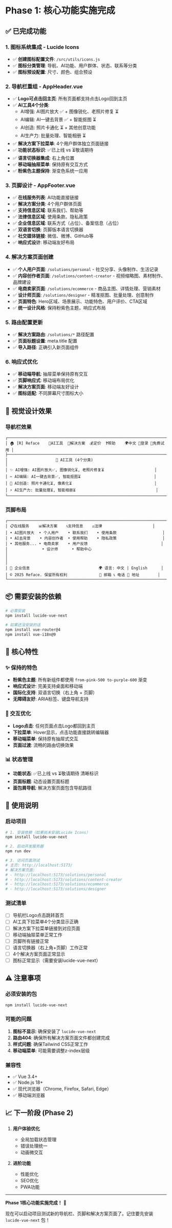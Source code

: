 # Phase 1: 核心功能实施完成

## ✅ 已完成功能

### 1. 图标系统集成 - Lucide Icons
- ✅ **创建图标配置文件**: `/src/utils/icons.js`
- ✅ **图标分类管理**: 导航、AI功能、用户群体、状态、联系等分类
- ✅ **图标预设配置**: 尺寸、颜色、组合预设

### 2. 导航栏重组 - AppHeader.vue
- ✅ **Logo可点击回主页**: 所有页面都支持点击Logo回到主页
- ✅ **AI工具4个分类**:
  - AI增强: AI图片放大 ✅ + 图像锐化、老照片修复 ⏳
  - AI编辑: AI一键去背景 ✅ + 智能抠图 ⏳ 
  - AI创造: 照片卡通化 ⏳ + 其他创意功能
  - AI生产力: 批量处理、智能相册 ⏳
- ✅ **解决方案下拉菜单**: 4个用户群体独立页面链接
- ✅ **功能状态标识**: ✅已上线 vs ⏳敬请期待
- ✅ **语言切换器集成**: 右上角位置
- ✅ **移动端抽屉菜单**: 保持原有交互方式
- ✅ **粉紫色主题保持**: 渐变色系统一应用

### 3. 页脚设计 - AppFooter.vue
- ✅ **在线服务列表**: AI功能直接链接
- ✅ **解决方案分类**: 4个用户群体页面
- ✅ **支持信息区域**: 联系我们、帮助等
- ✅ **法律信息区域**: 使用条款、隐私政策
- ✅ **企业信息区域**: 联系方式（占位）、备案信息（占位）
- ✅ **双语言切换**: 页脚版本语言切换器
- ✅ **社交媒体链接**: 微信、微博、GitHub等
- ✅ **响应式设计**: 移动端友好布局

### 4. 解决方案页面创建
- ✅ **个人用户页面**: `/solutions/personal` - 社交分享、头像制作、生活记录
- ✅ **内容创作者页面**: `/solutions/content-creator` - 视频缩略图、素材制作、品牌建设
- ✅ **电商卖家页面**: `/solutions/ecommerce` - 商品主图、详情处理、营销素材
- ✅ **设计师页面**: `/solutions/designer` - 精准抠图、批量处理、创意制作
- ✅ **页面特色**: Hero区域、场景展示、功能特色、用户评价、CTA区域
- ✅ **统一设计风格**: 保持粉紫色主题，响应式布局

### 5. 路由配置更新
- ✅ **解决方案路由**: `/solutions/*` 路径配置
- ✅ **页面标题设置**: meta.title 配置
- ✅ **导入路径**: 正确引入新页面组件

### 6. 响应式优化
- ✅ **移动端导航**: 抽屉菜单保持原有交互
- ✅ **页脚响应式**: 移动端布局优化
- ✅ **解决方案页面**: 移动端友好设计
- ✅ **图标适配**: 不同屏幕尺寸图标大小

## 🎨 视觉设计效果

### 导航栏效果
```
┌─────────────────────────────────────────────────────────────────────┐
│ 🏠 [R] Reface    🔽AI工具  🔽解决方案  💰定价  ❓帮助    🌍中文 👤登录 🚀免费试用 │
├─────────────────────────────────────────────────────────────────────┤
│                     🔽 AI工具 (4个分类)                                │
│ ✨ AI增强: AI图片放大✅, 图像锐化⏳, 老照片修复⏳                      │
│ ✂️ AI编辑: AI一键去背景✅, 智能抠图⏳                                │
│ 🎨 AI创造: 照片卡通化⏳, 像素化⏳                                    │
│ ⚡ AI生产力: 批量处理⏳, 智能相册⏳                                   │
└─────────────────────────────────────────────────────────────────────┘
```

### 页脚布局
```
┌─────────────────────────────────────────────────────────────────────┐
│ 📋在线服务    📊解决方案    📞支持信息    ⚖️法律                      │
│ • AI图片放大  • 个人用户    • 联系我们    • 使用条款                    │
│ • AI去背景    • 内容创作者  • 使用帮助    • 隐私政策                    │
│ • 其他服务... • 电商卖家    • 用户反馈                                │
│               • 设计师      • 帮助中心                                │
│                                                                     │
│ 🏢 企业信息                              🌍 语言: 中文 | English      │
│ © 2025 Reface. 保留所有权利              📧 邮箱 📞 电话 📍 地址        │
└─────────────────────────────────────────────────────────────────────┘
```

## 📦 需要安装的依赖

```bash
# 必需安装
npm install lucide-vue-next

# 如果还没安装的话
npm install vue-router@4
npm install vue-i18n@9
```

## 🎯 核心特性

### ✨ 保持的特色
- **粉紫色主题**: 所有新组件都使用 `from-pink-500 to-purple-600` 渐变
- **响应式设计**: 完美支持桌面和移动端
- **国际化支持**: 双语言切换（右上角 + 页脚）
- **无障碍友好**: ARIA标签、键盘导航支持

### 🔄 交互优化
- **Logo点击**: 任何页面点击Logo都回到主页
- **下拉菜单**: Hover显示，点击功能直接跳转编辑器
- **移动端菜单**: 保持原有抽屉式交互
- **页面过渡**: 流畅的路由切换效果

### 📊 状态管理
- **功能状态**: ✅已上线 vs ⏳敬请期待 清晰标识
- **页面标题**: 动态设置页面标题
- **面包屑导航**: 解决方案页面包含导航路径

## 🚀 使用说明

### 启动项目
```bash
# 1. 安装依赖（如果尚未安装Lucide Icons）
npm install lucide-vue-next

# 2. 启动开发服务器
npm run dev

# 3. 访问页面测试
# 主页: http://localhost:5173/
# 解决方案页面: 
# - http://localhost:5173/solutions/personal
# - http://localhost:5173/solutions/content-creator
# - http://localhost:5173/solutions/ecommerce
# - http://localhost:5173/solutions/designer
```

### 测试清单
- [ ] 导航栏Logo点击跳转首页
- [ ] AI工具下拉菜单4个分类显示正确
- [ ] 解决方案下拉菜单链接到对应页面
- [ ] 移动端抽屉菜单正常工作
- [ ] 页脚所有链接正常
- [ ] 语言切换器（右上角+页脚）工作正常
- [ ] 4个解决方案页面正常显示
- [ ] 图标正常显示（需要安装lucide-vue-next）

## ⚠️ 注意事项

### 必须安装的包
```bash
npm install lucide-vue-next
```

### 可能的问题
1. **图标不显示**: 确保安装了 `lucide-vue-next`
2. **路由404**: 确保所有解决方案页面文件都创建完成
3. **样式问题**: 确保Tailwind CSS正常工作
4. **移动端菜单**: 可能需要调整z-index层级

### 兼容性
- ✅ Vue 3.4+
- ✅ Node.js 18+
- ✅ 现代浏览器（Chrome, Firefox, Safari, Edge）
- ✅ 移动端浏览器

## 📈 下一阶段 (Phase 2)

1. **用户体验优化**
   - 全局加载状态管理
   - 错误处理统一
   - 动画微交互

2. **进阶功能**
   - 性能优化
   - SEO优化  
   - PWA功能

---

**Phase 1核心功能实施完成！** 🎉

现在可以启动项目测试新的导航栏、页脚和解决方案页面了。记住要先安装 `lucide-vue-next` 包！
